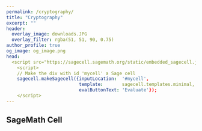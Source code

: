 ```yaml
---
permalink: /cryptography/
title: "Cryptography"
excerpt: ""
header:
  overlay_image: downloads.JPG
  overlay_filter: rgba(51, 51, 90, 0.75)
author_profile: true
og_image: og_image.png
head:
  <script src="https://sagecell.sagemath.org/static/embedded_sagecell.js"></script>
    <script>
    // Make the div with id 'mycell' a Sage cell
    sagecell.makeSagecell({inputLocation:  '#mycell',
                           template:       sagecell.templates.minimal,
                           evalButtonText: 'Evaluate'});
    </script>
---
```

## SageMath Cell
<div id="mycell"><script type="text/x-sage">
  for i in range(26):
    x = (2 * i) % 26
    print(x)
</script></div>
